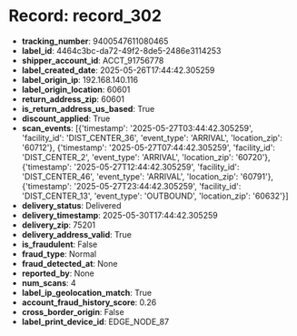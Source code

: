# Record: record_302

- **tracking_number**: 9400547611080465
- **label_id**: 4464c3bc-da72-49f2-8de5-2486e3114253
- **shipper_account_id**: ACCT_91756778
- **label_created_date**: 2025-05-26T17:44:42.305259
- **label_origin_ip**: 192.168.140.116
- **label_origin_location**: 60601
- **return_address_zip**: 60601
- **is_return_address_us_based**: True
- **discount_applied**: True
- **scan_events**: [{'timestamp': '2025-05-27T03:44:42.305259', 'facility_id': 'DIST_CENTER_36', 'event_type': 'ARRIVAL', 'location_zip': '60712'}, {'timestamp': '2025-05-27T07:44:42.305259', 'facility_id': 'DIST_CENTER_2', 'event_type': 'ARRIVAL', 'location_zip': '60720'}, {'timestamp': '2025-05-27T12:44:42.305259', 'facility_id': 'DIST_CENTER_46', 'event_type': 'ARRIVAL', 'location_zip': '60791'}, {'timestamp': '2025-05-27T23:44:42.305259', 'facility_id': 'DIST_CENTER_13', 'event_type': 'OUTBOUND', 'location_zip': '60632'}]
- **delivery_status**: Delivered
- **delivery_timestamp**: 2025-05-30T17:44:42.305259
- **delivery_zip**: 75201
- **delivery_address_valid**: True
- **is_fraudulent**: False
- **fraud_type**: Normal
- **fraud_detected_at**: None
- **reported_by**: None
- **num_scans**: 4
- **label_ip_geolocation_match**: True
- **account_fraud_history_score**: 0.26
- **cross_border_origin**: False
- **label_print_device_id**: EDGE_NODE_87